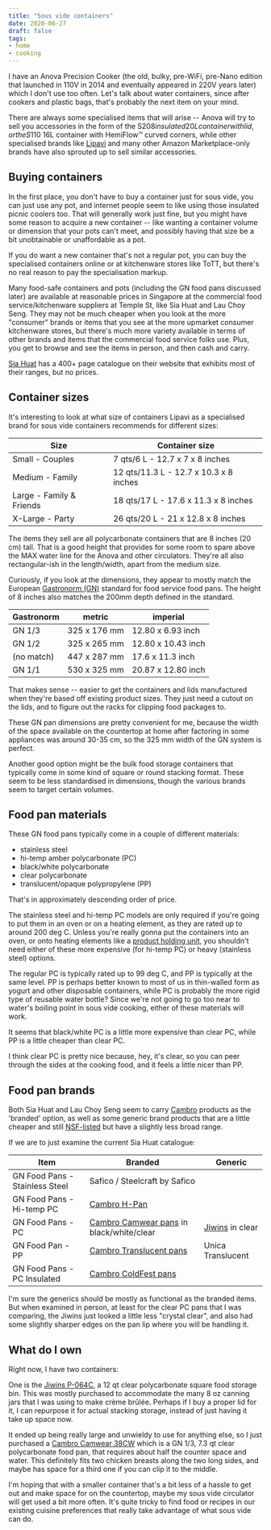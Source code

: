 ```yaml
---
title: "Sous vide containers"
date: 2020-06-27
draft: false
tags:
- home
- cooking
---
```


I have an Anova Precision Cooker (the old, bulky, pre-WiFi, pre-Nano edition that launched in 110V in 2014 and eventually appeared in 220V years later) which I don't use too often.
Let's talk about water containers, since after cookers and plastic bags, that's probably the next item on your mind.

There are always some specialised items that will arise -- Anova will try to sell you accessories in the form of the S$208 insulated 20L container with lid, or the S$110 16L container with HemiFlow™ curved corners, while other specialised brands like [Lipavi](https://lipavi.com/) and many other Amazon Marketplace-only brands have also sprouted up to sell similar accessories.

## Buying containers

In the first place, you don't have to buy a container just for sous vide, you can just use any pot, and internet people seem to like using those insulated picnic coolers too.
That will generally work just fine, but you might have some reason to acquire a new container -- like wanting a container volume or dimension that your pots can't meet, and possibly having that size be a bit unobtainable or unaffordable as a pot.

If you do want a new container that's not a regular pot, you can buy the specialised containers online or at kitchenware stores like ToTT, but there's no real reason to pay the specialisation markup.

Many food-safe containers and pots (including the GN food pans discussed later) are available at reasonable prices in Singapore at the commercial food service/kitchenware suppliers at Temple St, like Sia Huat and Lau Choy Seng.
They may not be much cheaper when you look at the more "consumer" brands or items that you see at the more upmarket consumer kitchenware stores, but there's much more variety available in terms of other brands and items that the commercial food service folks use.
Plus, you get to browse and see the items in person, and then cash and carry.

[Sia Huat](https://www.siahuat.com/) has a 400+ page catalogue on their website that exhibits most of their ranges, but no prices.

## Container sizes

It's interesting to look at what size of containers Lipavi as a specialised brand for sous vide containers recommends for different sizes:

Size | Container size
---|---
Small - Couples | 7 qts/6 L - 12.7 x 7 x 8 inches
Medium - Family | 12 qts/11.3 L - 12.7 x 10.3 x 8 inches
Large - Family & Friends | 18 qts/17 L - 17.6 x 11.3 x 8 inches
X-Large - Party | 26 qts/20 L - 21 x 12.8 x 8 inches

The items they sell are all polycarbonate containers that are 8 inches (20 cm) tall.
That is a good height that provides for some room to spare above the MAX water line for the Anova and other circulators.
They're all also rectangular-ish in the length/width, apart from the medium size.

Curiously, if you look at the dimensions, they appear to mostly match the European [Gastronorm (GN)](https://en.wikipedia.org/wiki/Gastronorm) standard for food service food pans.
The height of 8 inches also matches the 200mm depth defined in the standard.

Gastronorm | metric | imperial
---|---|---
GN 1/3 | 325 x 176 mm | 12.80 x 6.93 inch
GN 1/2 | 325 x 265 mm | 12.80 x 10.43 inch
(no match) | 447 x 287 mm | 17.6 x 11.3 inch
GN 1/1 | 530 x 325 mm | 20.87 x 12.80 inch

That makes sense -- easier to get the containers and lids manufactured when they're based off existing product sizes.
They just need a cutout on the lids, and to figure out the racks for clipping food packages to.

These GN pan dimensions are pretty convenient for me, because the width of the space available on the countertop at home after factoring in some appliances was around 30-35 cm, so the 325 mm width of the GN system is perfect.

Another good option might be the bulk food storage containers that typically come in some kind of square or round stacking format.
These seem to be less standardised in dimensions, though the various brands seem to target certain volumes.

## Food pan materials

These GN food pans typically come in a couple of different materials:

- stainless steel
- hi-temp amber polycarbonate (PC)
- black/white polycarbonate
- clear polycarbonate
- translucent/opaque polypropylene (PP)

That's in approximately descending order of price.

The stainless steel and hi-temp PC models are only required if you're going to put them in an oven or on a heating element, as they are rated up to around 200 deg C.
Unless you're really gonna put the containers into an oven, or onto heating elements like a [product holding unit](https://dukemfg.com/products/holding/holding-units/), you shouldn't need either of these more expensive (for hi-temp PC) or heavy (stainless steel) options.

The regular PC is typically rated up to 99 deg C, and PP is typically at the same level.
PP is perhaps better known to most of us in thin-walled form as yogurt and other disposable containers, while PC is probably the more rigid type of reusable water bottle?
Since we're not going to go too near to water's boiling point in sous vide cooking, either of these materials will work.

It seems that black/white PC is a little more expensive than clear PC, while PP is a little cheaper than clear PC.

I think clear PC is pretty nice because, hey, it's clear, so you can peer through the sides at the cooking food, and it feels a little nicer than PP.

## Food pan brands

Both Sia Huat and Lau Choy Seng seem to carry [Cambro](https://www.cambro.com/Products/food-pans-and-lids/camwear-pans/) products as the 'branded' option, as well as some generic brand products that are a little cheaper and still [NSF-listed](https://www.nsf.org/consumer-resources/what-is-nsf-certification/) but have a slightly less broad range.

If we are to just examine the current Sia Huat catalogue:

Item | Branded | Generic
---|---|---
GN Food Pans - Stainless Steel | Safico / Steelcraft by Safico |
GN Food Pans - Hi-temp PC | [Cambro H-Pan](https://www.cambro.com/Products/food-pans-and-lids/h-pan-high-heat-food-pans/) |
GN Food Pans - PC | [Cambro Camwear pans](https://www.cambro.com/Products/food-pans-and-lids/camwear-pans/) in black/white/clear | [Jiwins](http://www.gzwins.com/products_list.aspx?ProductsNo=B001001) in clear
GN Food Pan - PP | [Cambro Translucent pans](https://www.cambro.com/Products/food-pans-and-lids/translucent-food-pans/) | Unica Translucent
GN Food Pans - PC Insulated | [Cambro ColdFest pans](https://www.cambro.com/Products/food-storage/coldfest-containers/coldfest-pans-and-lids/) |

I'm sure the generics should be mostly as functional as the branded items.
But when examined in person, at least for the clear PC pans that I was comparing, the Jiwins just looked a little less "crystal clear", and also had some slightly sharper edges on the pan lip where you will be handling it.

## What do I own

Right now, I have two containers:

One is the [Jiwins P-064C](http://www.gzwins.com/products_list.aspx?ProductsNo=B002001), a 12 qt clear polycarbonate square food storage bin.
This was mostly purchased to accommodate the many 8 oz canning jars that I was using to make crème brûlée.
Perhaps if I buy a proper lid for it, I can repurpose it for actual stacking storage, instead of just having it take up space now.

It ended up being really large and unwieldy to use for anything else, so I just purchased a [Cambro Camwear 38CW](https://www.cambro.com/Products/food-pans-and-lids/camwear-pans/) which is a GN 1/3, 7.3 qt clear polycarbonate food pan, that requires about half the counter space and water. 
This definitely fits two chicken breasts along the two long sides, and maybe has space for a third one if you can clip it to the middle.

I'm hoping that with a smaller container that's a bit less of a hassle to get out and make space for on the countertop, maybe my sous vide circulator will get used a bit more often.
It's quite tricky to find food or recipes in our existing cuisine preferences that really take advantage of what sous vide can do.